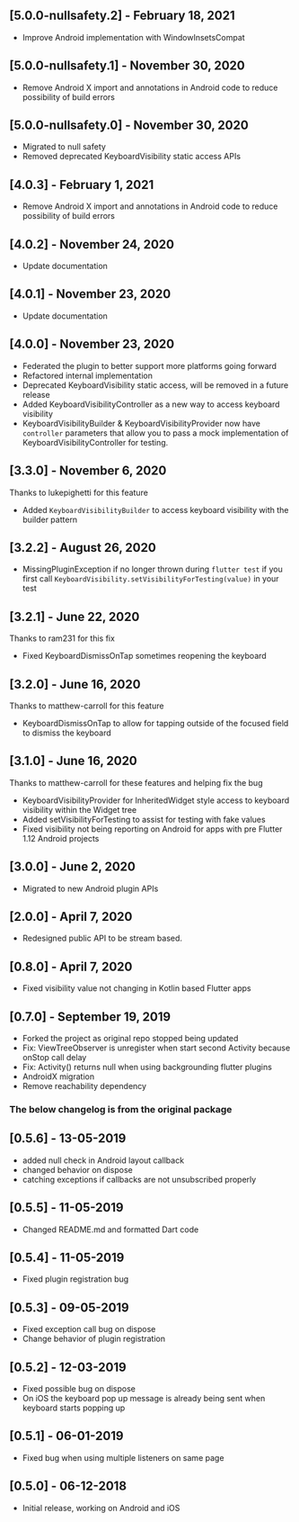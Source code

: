 ## [5.0.0-nullsafety.2] - February 18, 2021

* Improve Android implementation with WindowInsetsCompat

## [5.0.0-nullsafety.1] - November 30, 2020

* Remove Android X import and annotations in Android code to reduce possibility of build errors

## [5.0.0-nullsafety.0] - November 30, 2020

* Migrated to null safety
* Removed deprecated KeyboardVisibility static access APIs

## [4.0.3] - February 1, 2021

* Remove Android X import and annotations in Android code to reduce possibility of build errors

## [4.0.2] - November 24, 2020

* Update documentation

## [4.0.1] - November 23, 2020

* Update documentation

## [4.0.0] - November 23, 2020

* Federated the plugin to better support more platforms going forward
* Refactored internal implementation
* Deprecated KeyboardVisibility static access, will be removed in a future release
* Added KeyboardVisibilityController as a new way to access keyboard visibility
* KeyboardVisibilityBuilder & KeyboardVisibilityProvider now have `controller` parameters that allow
you to pass a mock implementation of KeyboardVisibilityController for testing.

## [3.3.0] - November 6, 2020

Thanks to lukepighetti for this feature

* Added `KeyboardVisibilityBuilder` to access keyboard visibility with the builder pattern

## [3.2.2] - August 26, 2020

* MissingPluginException if no longer thrown during `flutter test` if you first call `KeyboardVisibility.setVisibilityForTesting(value)` in your test

## [3.2.1] - June 22, 2020

Thanks to ram231 for this fix

* Fixed KeyboardDismissOnTap sometimes reopening the keyboard

## [3.2.0] - June 16, 2020

Thanks to matthew-carroll for this feature

* KeyboardDismissOnTap to allow for tapping outside of the focused field to dismiss the keyboard

## [3.1.0] - June 16, 2020

Thanks to matthew-carroll for these features and helping fix the bug

* KeyboardVisibilityProvider for InheritedWidget style access to keyboard visibility within the Widget tree
* Added setVisibilityForTesting to assist for testing with fake values
* Fixed visibility not being reporting on Android for apps with pre Flutter 1.12 Android projects

## [3.0.0] - June 2, 2020

* Migrated to new Android plugin APIs

## [2.0.0] - April 7, 2020

* Redesigned public API to be stream based.

## [0.8.0] - April 7, 2020

* Fixed visibility value not changing in Kotlin based Flutter apps

## [0.7.0] - September 19, 2019

* Forked the project as original repo stopped being updated
* Fix: ViewTreeObserver is unregister when start second Activity because onStop call delay
* Fix: Activity() returns null when using backgrounding flutter plugins
* AndroidX migration
* Remove reachability dependency

### The below changelog is from the original package 
## [0.5.6] - 13-05-2019

* added null check in Android layout callback
* changed behavior on dispose
* catching exceptions if callbacks are not unsubscribed properly

## [0.5.5] - 11-05-2019

* Changed README.md and formatted Dart code

## [0.5.4] - 11-05-2019

* Fixed plugin registration bug

## [0.5.3] - 09-05-2019

* Fixed exception call bug on dispose
* Change behavior of plugin registration

## [0.5.2] - 12-03-2019

* Fixed possible bug on dispose
* On iOS the keyboard pop up message is already being sent when keyboard starts popping up

## [0.5.1] - 06-01-2019

* Fixed bug when using multiple listeners on same page

## [0.5.0] - 06-12-2018

* Initial release, working on Android and iOS
